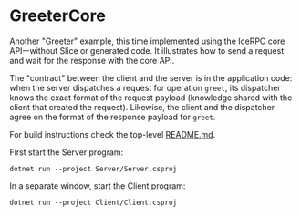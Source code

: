 # GreeterCore

Another "Greeter" example, this time implemented using the IceRPC core API--without Slice or generated code. It
illustrates how to send a request and wait for the response with the core API.

The "contract" between the client and the server is in the application code: when the server dispatches a request for
operation `greet`, its dispatcher knows the exact format of the request payload (knowledge shared with the client that
created the request). Likewise, the client and the dispatcher agree on the format of the response payload for `greet`.

For build instructions check the top-level [README.md](../../README.md).

First start the Server program:

```shell
dotnet run --project Server/Server.csproj
```

In a separate window, start the Client program:

```shell
dotnet run --project Client/Client.csproj
```
